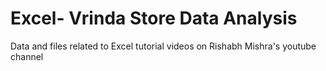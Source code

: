 # Excel- Vrinda Store Data Analysis 
Data and files related to Excel tutorial videos on Rishabh Mishra's youtube channel 

